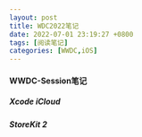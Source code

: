 ```yaml
---
layout: post
title: WDC2022笔记
date: 2022-07-01 23:19:27 +0800
tags: [阅读笔记]
categories: [WWDC,iOS]
---
```


#### WWDC-Session笔记


##### Xcode iCloud


##### StoreKit 2


